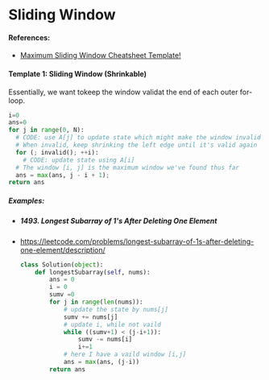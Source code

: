 # Sliding Window

#### References:
- [Maximum Sliding Window Cheatsheet Template!](https://leetcode.com/problems/frequency-of-the-most-frequent-element/solutions/1175088/C++-Maximum-Sliding-Window-Cheatsheet-Template/)


#### Template 1: Sliding Window (Shrinkable)

  Essentially, we want tokeep the window validat the end of each outer for-loop.
  
  ```python
  i=0
  ans=0
  for j in range(0, N):
    # CODE: use A[j] to update state which might make the window invalid
    # When invalid, keep shrinking the left edge until it's valid again
    for (; invalid(); ++i):
      # CODE: update state using A[i]
    # The window [i, j] is the maximum window we've found thus far
    ans = max(ans, j - i + 1);
  return ans
  ```
##### Examples:

- ##### 1493. Longest Subarray of 1's After Deleting One Element
- https://leetcode.com/problems/longest-subarray-of-1s-after-deleting-one-element/description/

  ```python
  class Solution(object):
      def longestSubarray(self, nums):
          ans = 0
          i = 0
          sumv =0
          for j in range(len(nums)):
              # update the state by nums[j]
              sumv += nums[j]
              # update i, while not vaild
              while ((sumv+1) < (j-i+1)): 
                  sumv -= nums[i]
                  i+=1
              # here I have a vaild window [i,j]
              ans = max(ans, (j-i))
          return ans
  ```
